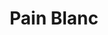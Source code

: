 ---
layout: recette
categories: [recettes]
hidden: true
lang: fr
sitemap: false
title: Pain Blanc
type: boulangerie
pour: pour 4 petites baguettes
ingredients: 
  - nom: farine T55
    qte: 310
    unite: gr
  - nom: levure sèche
    qte: 3
    unite: gr
  - nom: eau
    qte: 190
    unite: gr
  - nom: sel
    qte: 6
    unite: gr
etapes:
  - label: Poolish (la veille - soir)
    details:
      - Dans un saladier, verser 150 grammes de farine
      - Ajouter 1 gramme de levure sèche
      - Ajouter 150 grammes d'eau à 30°C
      - Mélanger, couvrir et laisser à température ambiante pour la nuit (12h maximum)
  - label: Pétrissage et Pointage (le lendemain - matin)
    details:
      - label: Activer 2 grammes de levure sèche avec les 40 grammes d'eau
        link: /cuisine/levure
      - Dans le récipient de la machine à pain, verser la poolish
      - Ajouter le mélange eau-levure
      - Ajouter 160 grammes de farine
      - Ajouter le sel
      - Lancer le programme "pétrissage seulement"
  - label: Division, Boulage et Détente
    details:
      - Dégazer
      - Diviser en pâtons de poids égal
      - Bouler
      - Laisser une détente de 5 minutes
  - label: Façonnage
    details:
      - Façonner en petits pains
      - Laisser reposer 1 heure à 25°C
      - Grigner
cuissonMinutes: 15
cuisson: 
  - Placer un verre d'eau bouillante dans le four
  - Cuire 15 à 18 minutes à 250°C 
  - Les laisser ressuer sur une grille 10 minutes
---